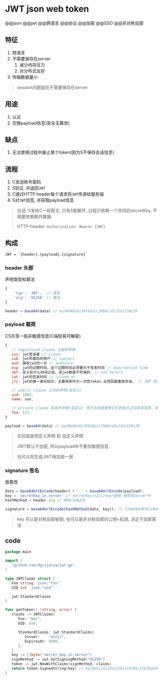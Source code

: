 # JWT json web token

@@json @@jwt @@跨语言 @@协议 @@加密 @@SSO @@非对称加密

## 特征

1. 跨语言
2. 不需要保存在server
   1. 减少内存压力
   2. 对分布式友好
3. 传输数据量小

> session问题就在于需要保存在server

## 用途

1. 认证
2. 交换payload信息(安全无篡改)

## 缺点

1. 无法使用过程中废止某个token(因为S不保存会话信息)

## 流程

1. C发送账号密码
2. S验证, 并返回`JWT`
3. C通过HTTP header每个请求将`JWT`传递给服务端
4. S对`JWT`验签, 并获取payload信息

> 白话: S发给C一段密文, 只有S能解开, 过程只依赖一个共同的secretKey, 不需要依赖额外数据.
>
> HTTP-header: `Authorization: Bearer {JWT}`  

## 构成

```bash
JWT = `{header}.{payload}.{signature}`
```

### header 头部

声明类型和算法

```js
{
    'typ': 'JWT',  // 类型
    'alg': 'HS256' // 算法
}

header = base64(data) // eyJ0eXAiOiJKV1QiLCJhbGciOiJIUzI1NiJ9
```

### payload 载荷

CS共享一些非敏感信息(C端轻易可解密)

```js
{
   // registered claims 注册的声明
   iss: jwt签发者 // issuer
   sub: jwt所面向的用户 // subject
   aud: 接收jwt的一方 // audience
   exp: jwt的过期时间，这个过期时间必须要大于签发时间 // expireation time
   nbf: 定义在什么时间之前，该jwt都是不可用的. // not before
   iat: jwt的签发时间 // issued at
   jti: jwt的唯一身份标识，主要用来作为一次性token,从而回避重放攻击。 // JWT ID

   // public claims 公共的声明(自定义)
   uid: 1001,
   name: sun,

   // private claims 私有的声明(自定义) 用于在同意使用它们的各方之间共享信息，并且不是注册的或公开的声明。
   foo: 123,
}

payload = base64(data) // eyJ0eXAiOiJKV1QiLCJhbGciOiJIUzI1NiJ9
```

> 实际就是预定义声明 和 自定义声明  
>
> JWT默认不加密, 所以payload中不要存敏感信息  
>
> 也可以将生成JWT再加密一层

### signature 签名

放篡改

```js
data = base64UrlEncode(header) + '.' + base64UrlEncode(payload);
key = 'secretKey_in_server' // secretKey/salt/key/秘钥 保存在server中
hashMethod = header.alg // HMACSHA256

signature = base64UrlEncode(hashMethod(data, key)); // TJVA95OrM7E2cBab30RMHrHDcEfxjoYZgeFONFh7HgQ
```

> key 可以是对称加密秘钥, 也可以是非对称加密的公钥+私钥, 决定于加密算法

## code

```go
package main

import (
   "github.com/dgrijalva/jwt-go"
)

type JWTClaims struct {
   Foo string `json:"foo"`
   UID int `json:"uid"`

   jwt.StandardClaims
}

func genToken() (string, error) {
   claims := JWTClaims{
      Foo: "bar",
      UID: 654,

      StandardClaims: jwt.StandardClaims{
         Issuer:    "sunji",
         ExpiresAt: 3600,
      },
   }
   key := []byte("secret_key_in_server")
   signMethod := jwt.GetSigningMethod("HS256")
   token := jwt.NewWithClaims(signMethod, claims)
   return token.SignedString(key) // eyJhbGciOiJIUzI1NiIsInR5cCI6IkpXVCJ9.eyJmb28iOiJiYXIiLCJ1aWQiOjY1NCwiZXhwIjozNjAwLCJpc3MiOiJzdW5qaSJ9._ckmHA0u6szAZqvij_hlJiSMP1O1fgYXxtfTEkFfp4U
}
```
